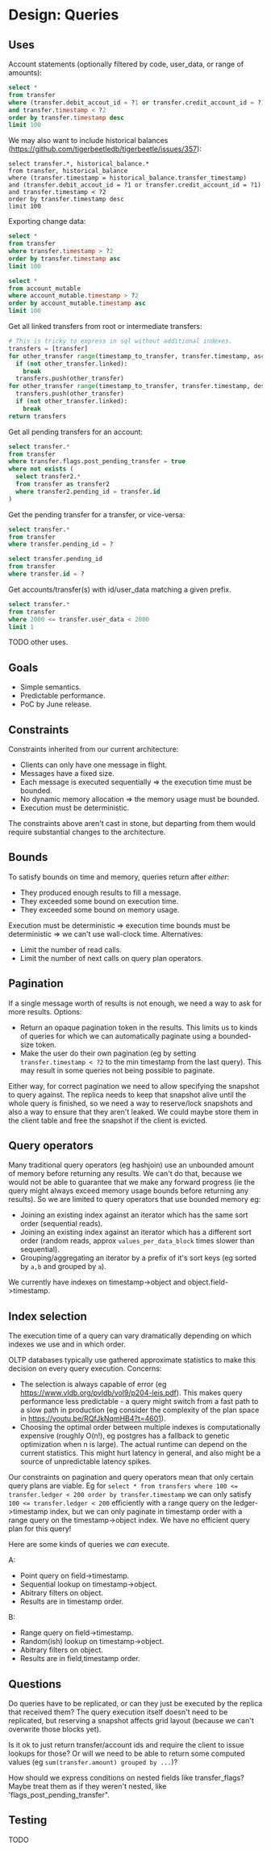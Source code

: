 # Design: Queries

## Uses

Account statements (optionally filtered by code, user_data, or range of amounts):

``` sql
select *
from transfer
where (transfer.debit_accout_id = ?1 or transfer.credit_account_id = ?1)
and transfer.timestamp < ?2
order by transfer.timestamp desc
limit 100
```

We may also want to include historical balances (https://github.com/tigerbeetledb/tigerbeetle/issues/357):

```
select transfer.*, historical_balance.*
from transfer, historical_balance
where (transfer.timestamp = historical_balance.transfer_timestamp)
and (transfer.debit_accout_id = ?1 or transfer.credit_account_id = ?1)
and transfer.timestamp < ?2
order by transfer.timestamp desc
limit 100
```

Exporting change data:

``` sql
select * 
from transfer
where transfer.timestamp > ?2
order by transfer.timestamp asc
limit 100
```

``` sql
select * 
from account_mutable
where account_mutable.timestamp > ?2
order by account_mutable.timestamp asc
limit 100
```

Get all linked transfers from root or intermediate transfers:

``` python
# This is tricky to express in sql without additional indexes.
transfers = [transfer]
for other_transfer range(timestamp_to_transfer, transfer.timestamp, ascending):
  if (not other_transfer.linked):
    break
  transfers.push(other_transfer)
for other_transfer range(timestamp_to_transfer, transfer.timestamp, descending):
  transfers.push(other_transfer)
  if (not other_transfer.linked):
    break
return transfers
```

Get all pending transfers for an account:

``` sql
select transfer.*
from transfer
where transfer.flags.post_pending_transfer = true
where not exists (
  select transfer2.*
  from transfer as transfer2
  where transfer2.pending_id = transfer.id
)
```

Get the pending transfer for a transfer, or vice-versa:

``` sql
select transfer.*
from transfer
where transfer.pending_id = ?
```

``` sql
select transfer.pending_id
from transfer
where transfer.id = ?
```

Get accounts/transfer(s) with id/user_data matching a given prefix.

``` sql
select transfer.*
from transfer
where 2000 <= transfer.user_data < 2000
limit 1
```

TODO other uses.

## Goals

* Simple semantics.
* Predictable performance.
* PoC by June release.

## Constraints

Constraints inherited from our current architecture:

* Clients can only have one message in flight.
* Messages have a fixed size.
* Each message is executed sequentially => the execution time must be bounded.
* No dynamic memory allocation => the memory usage must be bounded.
* Execution must be deterministic.

The constraints above aren't cast in stone, but departing from them would require substantial changes to the architecture.

## Bounds

To satisfy bounds on time and memory, queries return after *either*:
* They produced enough results to fill a message.
* They exceeded some bound on execution time.
* They exceeded some bound on memory usage.

Execution must be deterministic => execution time bounds must be deterministic => we can't use wall-clock time. Alternatives:
* Limit the number of read calls.
* Limit the number of next calls on query plan operators.

## Pagination

If a single message worth of results is not enough, we need a way to ask for more results. Options:
* Return an opaque pagination token in the results. This limits us to kinds of queries for which we can automatically paginate using a bounded-size token.
* Make the user do their own pagination (eg by setting `transfer.timestamp < ?2` to the min timestamp from the last query). This may result in some queries not being possible to paginate.

Either way, for correct pagination we need to allow specifying the snapshot to query against. 
The replica needs to keep that snapshot alive until the whole query is finished, so we need a way to reserve/lock snapshots and also a way to ensure that they aren't leaked.
We could maybe store them in the client table and free the snapshot if the client is evicted.

## Query operators

Many traditional query operators (eg hashjoin) use an unbounded amount of memory before returning any results. 
We can't do that, because we would not be able to guarantee that we make any forward progress (ie the query might always exceed memory usage bounds before returning any results).
So we are limited to query operators that use bounded memory eg:
* Joining an existing index against an iterator which has the same sort order (sequential reads).
* Joining an existing index against an iterator which has a different sort order (random reads, approx `values_per_data_block` times slower than sequential).
* Grouping/aggregating an iterator by a prefix of it's sort keys (eg sorted by `a,b` and grouped by `a`).

We currently have indexes on timestamp->object and object.field->timestamp. 

## Index selection

The execution time of a query can vary dramatically depending on which indexes we use and in which order.

OLTP databases typically use gathered approximate statistics to make this decision on every query execution.
Concerns:
* The selection is always capable of error (eg https://www.vldb.org/pvldb/vol9/p204-leis.pdf). This makes query performance less predictable - a query might switch from a fast path to a slow path in production (eg consider the complexity of the plan space in https://youtu.be/RQfJkNqmHB4?t=4601).
* Choosing the optimal order between multiple indexes is computationally expensive (roughly O(n!), eg postgres has a fallback to genetic optimization when n is large). The actual runtime can depend on the current statistics. This might hurt latency in general, and also might be a source of unpredictable latency spikes.

Our constraints on pagination and query operators mean that only certain query plans are viable. Eg for `select * from transfers where 100 <= transfer.ledger < 200 order by transfer.timestamp` we can only satisfy `100 <= transfer.ledger < 200` efficiently with a range query on the ledger->timestamp index, but we can only paginate in timestamp order with a range query on the timestamp->object index. We have no efficient query plan for this query!

Here are some kinds of queries we *can* execute.

A:
* Point query on field->timestamp.
* Sequential lookup on timestamp->object.
* Abitrary filters on object.
* Results are in timestamp order.

B:
* Range query on field->timestamp.
* Random(ish) lookup on timestamp->object.
* Abitrary filters on object.
* Results are in field,timestamp order.

## Questions

Do queries have to be replicated, or can they just be executed by the replica that received them?
The query execution itself doesn't need to be replicated, but reserving a snapshot affects grid layout (because we can't overwrite those blocks yet).

Is it ok to just return transfer/account ids and require the client to issue lookups for those?
Or will we need to be able to return some computed values (eg `sum(transfer.amount) grouped by ...`)?

How should we express conditions on nested fields like transfer_flags? Maybe treat them as if they weren't nested, like 'flags_post_pending_transfer".

## Testing

TODO
